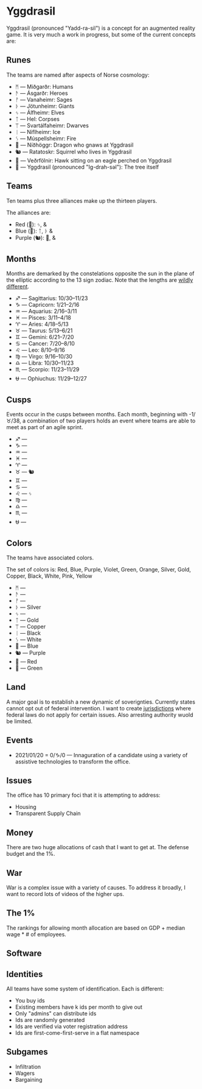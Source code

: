 Yggdrasil
=========

Yggdrasil (pronounced "Yadd-ra-sil") is a concept for an augmented reality game. It is very much a work in progress, but some of the current concepts are:

## Runes

The teams are named after aspects of Norse cosmology:

* ᛗ ― Miðgarðr: Humans
* ᚫ ― Ásgarðr: Heroes
* ᚡ ― Vanaheimr: Sages
* ᚦ ― Jötunheimr: Giants
* ᛃ ― Álfheimr: Elves
* ᛏ ― Hel: Corpses
* ᛠ ― Svartálfaheimr: Dwarves
* ᛁ ― Niflheimr: Ice
* ᛊ ― Múspellsheimr: Fire
* 🐲 ― Níðhöggr: Dragon who gnaws at Yggdrasil
* 🐿️ ― Ratatoskr: Squirrel who lives in Yggdrasil
* 🦅 ― Veðrfölnir: Hawk sitting on an eagle perched on Yggdrasil
* 🌳 ― Yggdrasil (pronounced "Ig-drah-səl"): The tree itself

## Teams

Ten teams plus three alliances make up the thirteen players.

The alliances are:
* Red (🦅): ᛃ, & 
* Blue (🐲): ᛏ, ᚦ & 
* Purple (🐿️): 🌳, & 

## Months

Months are demarked by the constelations opposite the sun in the plane of the elliptic according to the 13 sign zodiac. Note that the lengths are [wildly different](https://gist.run/embed.html?id=e29f776b9a9b0c3d52251a28c573977c).

* ♐ ― Sagittarius: 10/30–11/23
* ♑ ― Capricorn: 1/21–2/16
* ♒ ― Aquarius: 2/16–3/11
* ♓ ― Pisces: 3/11–4/18
* ♈ ― Aries: 4/18–5/13
* ♉ ― Taurus: 5/13–6/21
* ♊ ― Gemini: 6/21–7/20
* ♋ ― Cancer: 7/20–8/10
* ♌ ― Leo: 8/10–9/16
* ♍ ― Virgo: 9/16–10/30
* ♎ ― Libra: 10/30–11/23
* ♏ ― Scorpio: 11/23–11/29
* ⛎ ― Ophiuchus: 11/29–12/27

## Cusps

Events occur in the cusps between months. Each month, beginning with -1/♉/38, a combination of two players holds an event where teams are able to meet as part of an agile sprint.

* ♐ ― 
* ♑ ― 
* ♒ ― 
* ♓ ― 
* ♈ ― 
* ♉ ― 🐿️
* ♊ ― 
* ♋ ― 
* ♌ ― ᛃ
* ♍ ― 
* ♎ ― 
* ♏ ― 
* ⛎ ― 

## Colors

The teams have associated colors.

The set of colors is: Red, Blue, Purple, Violet, Green, Orange, Silver, Gold, Copper, Black, White, Pink, Yellow

* ᛗ ― 
* ᚫ ― 
* ᚡ ― 
* ᚦ ― Silver
* ᛃ ― 
* ᛏ ― Gold
* ᛠ ― Copper
* ᛁ ― Black
* ᛊ ― White
* 🐲 ― Blue
* 🐿️ ― Purple
* 🦅 ― Red
* 🌳 ― Green

## Land

A major goal is to establish a new dynamic of soverignties. Currently states cannot opt out of federal intervention. I want to create [jurisdictions](https://drive.google.com/open?id=1XvAvezvRjSKvptEHPf5xprtMqiwGnfBk&usp=sharing) where federal laws do not apply for certain issues. Also arresting authority wuold be limited. 


## Events

* 2021/01/20 = 0/♑/0 — Innaguration of a candidate using a variety of assistive technologies to transform the office.

## Issues

The office has 10 primary foci that it is attempting to address:

* Housing
* Transparent Supply Chain

## Money

There are two huge allocations of cash that I want to get at. The defense budget and the 1%.

## War

War is a complex issue with a variety of causes. To address it broadly, I want to record lots of videos of the higher ups.

## The 1%

The rankings for allowing month allocation are based on GDP + median wage * # of employees.

## Software

## Identities

All teams have some system of identification. Each is different:

* You buy ids
* Existing members have k ids per month to give out
* Only "admins" can distribute ids
* Ids are randomly generated
* Ids are verified via voter registration address
* Ids are first-come-first-serve in a flat namespace


## Subgames

* Infiltration
* Wagers
* Bargaining
